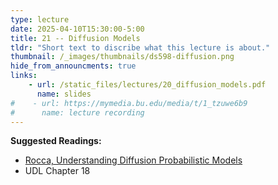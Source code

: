 ```yaml
---
type: lecture
date: 2025-04-10T15:30:00-5:00
title: 21 -- Diffusion Models
tldr: "Short text to discribe what this lecture is about."
thumbnail: /_images/thumbnails/ds598-diffusion.png
hide_from_announcments: true
links: 
    - url: /static_files/lectures/20_diffusion_models.pdf
      name: slides
#    - url: https://mymedia.bu.edu/media/t/1_tzuwe6b9
#      name: lecture recording
---
```

**Suggested Readings:**
- [Rocca, Understanding Diffusion Probabilistic Models](https://towardsdatascience.com/understanding-diffusion-probabilistic-models-dpms-1940329d6048)
- UDL Chapter 18